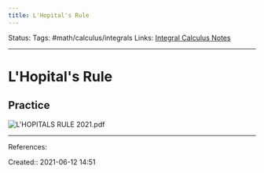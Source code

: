 ```yaml
---
title: L'Hopital's Rule
---
```

Status:
Tags: #math/calculus/integrals 
Links: [Integral Calculus Notes](out/integral-calculus-notes.md)
___
# L'Hopital's Rule
## Practice
![L'HOPITALS RULE 2021.pdf](None)
___
References:

Created:: 2021-06-12 14:51